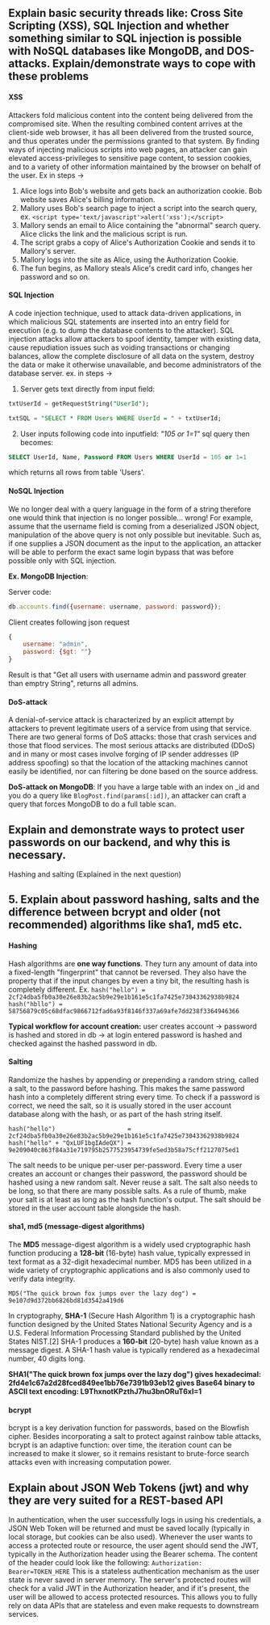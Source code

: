 ## Explain basic security threads like: Cross Site Scripting (XSS), SQL Injection and whether something similar to SQL injection is possible with NoSQL databases like MongoDB, and DOS-attacks. Explain/demonstrate ways to cope with these problems
#### XSS
Attackers fold malicious content into the content being delivered from the compromised site. When the resulting combined content arrives at the client-side web browser, it has all been delivered from the trusted source, and thus operates under the permissions granted to that system. By finding ways of injecting malicious scripts into web pages, an attacker can gain elevated access-privileges to sensitive page content, to session cookies, and to a variety of other information maintained by the browser on behalf of the user. 
Ex in steps -> 
1) Alice logs into Bob's website and gets back an authorization cookie. Bob website saves Alice's billing information.
2) Mallory uses Bob's search page to inject a script into the search query,
ex. `<script type='text/javascript'>alert('xss');</script>` 
3) Mallory sends an email to Alice containing the "abnormal" search query. Alice clicks the link and the malicious script is run.
4) The script grabs a copy of Alice's Authorization Cookie and sends it to Mallory's server.
5) Mallory logs into the site as Alice, using the Authorization Cookie.
6) The fun begins, as Mallory steals Alice's credit card info, changes her password and so on.

#### SQL Injection
A code injection technique, used to attack data-driven applications, in which malicious SQL statements are inserted into an entry field for execution (e.g. to dump the database contents to the attacker). SQL injection attacks allow attackers to spoof identity, tamper with existing data, cause repudiation issues such as voiding transactions or changing balances, allow the complete disclosure of all data on the system, destroy the data or make it otherwise unavailable, and become administrators of the database server.
ex. in steps -> 
1) Server gets text directly from input field:
```sql
txtUserId = getRequestString("UserId");
```
```sql
txtSQL = "SELECT * FROM Users WHERE UserId = " + txtUserId;
```
2) User inputs following code into inputfield: *"105 or 1=1"* 
sql query then becomes:
```sql
SELECT UserId, Name, Password FROM Users WHERE UserId = 105 or 1=1
```
which returns all rows from table 'Users'.

#### NoSQL Injection
We no longer deal with a query language in the form of a string therefore one would think that injection is no longer possible... wrong! For example, assume that the username field is coming from a deserialized JSON object, manipulation of the above query is not only possible but inevitable. Such as, if one supplies a JSON document as the input to the application, an attacker will be able to perform the exact same login bypass that was before possible only with SQL injection.

**Ex. MongoDB Injection**:

Server code:

```javascript
db.accounts.find({username: username, password: password});
```
Client creates following json request
```javascript
{
    username: "admin",
    password: {$gt: ""}
}
```
Result is that "Get all users with username admin and password greater than emptry String", returns all admins.

#### DoS-attack
A denial-of-service attack is characterized by an explicit attempt by attackers to prevent legitimate users of a service from using that service. There are two general forms of DoS attacks: those that crash services and those that flood services.
The most serious attacks are distributed (DDoS) and in many or most cases involve forging of IP sender addresses (IP address spoofing) so that the location of the attacking machines cannot easily be identified, nor can filtering be done based on the source address.

**DoS-attack on MongoDB**: If you have a large table with an index on _id and you do a query like `BlogPost.find(params[:id])`, an attacker can craft a query that forces MongoDB to do a full table scan.

## Explain and demonstrate ways to protect user passwords on our backend, and why this is necessary.
Hashing and salting (Explained in the next question)

## 5. Explain about password hashing, salts and the difference between bcrypt and older (not recommended) algorithms like sha1, md5 etc.

#### Hashing 

Hash algorithms are **one way functions**. They turn any amount of data into a fixed-length "fingerprint" that cannot be reversed. They also have the property that if the input changes by even a tiny bit, the resulting hash is completely different.
Ex. 
```hash("hello") = 2cf24dba5fb0a30e26e83b2ac5b9e29e1b161e5c1fa7425e73043362938b9824```
```hash("hbllo") = 58756879c05c68dfac9866712fad6a93f8146f337a69afe7dd238f3364946366```

**Typical workflow for account creation:** user creates account -> password is hashed and stored in db -> at login entered password is hashed and checked against the hashed password in db.

#### Salting

Randomize the hashes by appending or prepending a random string, called a salt, to the password before hashing. This makes the same password hash into a completely different string every time. To check if a password is correct, we need the salt, so it is usually stored in the user account database along with the hash, or as part of the hash string itself.

```hash("hello")                    = 2cf24dba5fb0a30e26e83b2ac5b9e29e1b161e5c1fa7425e73043362938b9824```
```hash("hello" + "QxLUF1bgIAdeQX") = 9e209040c863f84a31e719795b2577523954739fe5ed3b58a75cff2127075ed1```

The salt needs to be unique per-user per-password. Every time a user creates an account or changes their password, the password should be hashed using a new random salt. Never reuse a salt. The salt also needs to be long, so that there are many possible salts. As a rule of thumb, make your salt is at least as long as the hash function's output. The salt should be stored in the user account table alongside the hash.

#### sha1, md5 (message-digest algorithms)
The **MD5** message-digest algorithm is a widely used cryptographic hash function producing a **128-bit** (16-byte) hash value, typically expressed in text format as a 32-digit hexadecimal number. MD5 has been utilized in a wide variety of cryptographic applications and is also commonly used to verify data integrity.

`MD5("The quick brown fox jumps over the lazy dog") = 9e107d9d372bb6826bd81d3542a419d6`

In cryptography, **SHA-1** (Secure Hash Algorithm 1) is a cryptographic hash function designed by the United States National Security Agency and is a U.S. Federal Information Processing Standard published by the United States NIST.[2] SHA-1 produces a **160-bit** (20-byte) hash value known as a message digest. A SHA-1 hash value is typically rendered as a hexadecimal number, 40 digits long.

**SHA1("The quick brown fox jumps over the lazy dog")
gives hexadecimal: 2fd4e1c67a2d28fced849ee1bb76e7391b93eb12
gives Base64 binary to ASCII text encoding: L9ThxnotKPzthJ7hu3bnORuT6xI=1**

#### bcrypt
bcrypt is a key derivation function for passwords, based on the Blowfish cipher. Besides incorporating a salt to protect against rainbow table attacks, bcrypt is an adaptive function: over time, the iteration count can be increased to make it slower, so it remains resistant to brute-force search attacks even with increasing computation power.

## Explain about JSON Web Tokens (jwt) and why they are very suited for a REST-based API
In authentication, when the user successfully logs in using his credentials, a JSON Web Token will be returned and must be saved locally (typically in local storage, but cookies can be also used).
Whenever the user wants to access a protected route or resource, the user agent should send the JWT, typically in the Authorization header using the Bearer schema. The content of the header could look like the following: `Authorization: Bearer=TOKEN_HERE`
This is a stateless authentication mechanism as the user state is never saved in server memory. The server's protected routes will check for a valid JWT in the Authorization header, and if it's present, the user will be allowed to access protected resources. This allows you to fully rely on data APIs that are stateless and even make requests to downstream services.

